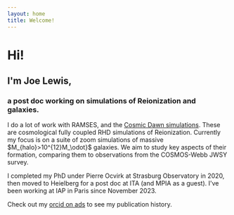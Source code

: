 ```yaml
---
layout: home
title: Welcome!
---
```


# Hi! 
## I'm Joe Lewis,
### a post doc working on simulations of Reionization and galaxies.

I do a lot of work with RAMSES, and the [Cosmic Dawn simulations](https://coda-simulation.github.io/). These are cosmological fully coupled RHD simulations of Reionization. Currently my focus is on a suite of zoom simulations of massive $M_{halo}>10^{12}M_\odot}$ galaxies. We aim to study key aspects of their formation, comparing them to observations from the COSMOS-Webb JWSY survey.

I completed my PhD under Pierre Ocvirk at Strasburg Observatory in 2020, then moved to Heielberg for a post doc at ITA (and MPIA as a guest). I've been working at IAP in Paris since November 2023.

Check out my [orcid on ads](https://ui.adsabs.harvard.edu/search/q=orcid%3A0000-0001-7917-8474&sort=date%20desc%2C%20bibcode%20desc&p_=0) to see my publication history.
